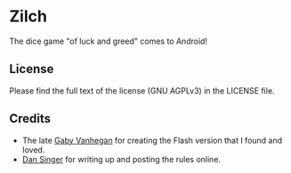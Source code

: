 # Zilch
The dice game "of luck and greed" comes to Android!

## License

Please find the full text of the license (GNU AGPLv3) in the LICENSE file.

## Credits

- The late [Gaby Vanhegan](http://zilch.playr.co.uk/zilch.php) for creating the Flash version that I found and loved.
- [Dan Singer](https://users.cs.duke.edu/~des/other_stuff/zilch.html) for writing up and posting the rules online.
